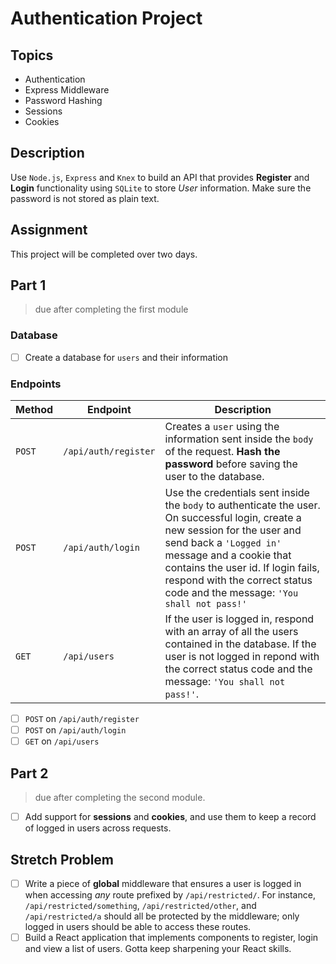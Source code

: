 # Authentication Project

## Topics

-   Authentication
-   Express Middleware
-   Password Hashing
-   Sessions
-   Cookies

## Description

Use `Node.js`, `Express` and `Knex` to build an API that provides **Register** and **Login** functionality using `SQLite` to store _User_ information. Make sure the password is not stored as plain text.

## Assignment

This project will be completed over two days.

## Part 1

>   due after completing the first module

### Database

-   [ ] Create a database for `users` and their information

### Endpoints

| Method | Endpoint             | Description                                                                                                                                                                                                                                                                                             |
| ------ | -------------------- | ------------------------------------------------------------------------------------------------------------------------------------------------------------------------------------------------------------------------------------------------------------------------------------------------------- |
| `POST` | `/api/auth/register` | Creates a `user` using the information sent inside the `body` of the request. **Hash the password** before saving the user to the database.                                                                                                                                                             |
| `POST` | `/api/auth/login`    | Use the credentials sent inside the `body` to authenticate the user. On successful login, create a new session for the user and send back a `'Logged in'` message and a cookie that contains the user id. If login fails, respond with the correct status code and the message: `'You shall not pass!'` |
| `GET`  | `/api/users`         | If the user is logged in, respond with an array of all the users contained in the database. If the user is not logged in repond with the correct status code and the message: `'You shall not pass!'`.                                                                                                  |

-   [ ] `POST` on `/api/auth/register`
-   [ ] `POST` on `/api/auth/login`
-   [ ] `GET` on `/api/users`

## Part 2

>   due after completing the second module.

-   [ ] Add support for **sessions** and **cookies**, and use them to keep a record of logged in users across requests.

## Stretch Problem

-   [ ] Write a piece of **global** middleware that ensures a user is logged in when accessing _any_ route prefixed by `/api/restricted/`. For instance, `/api/restricted/something`, `/api/restricted/other`, and `/api/restricted/a` should all be protected by the middleware; only logged in users should be able to access these routes.
-   [ ] Build a React application that implements components to register, login and view a list of users. Gotta keep sharpening your React skills.
